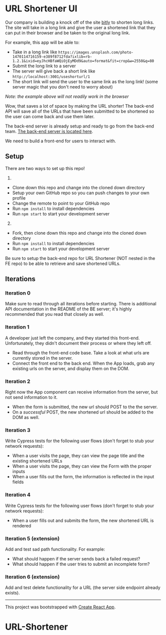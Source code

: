 # URL Shortener UI

Our company is building a knock off of the site [bitly](https://bitly.com/) to shorten long links. The site will take in a long link and give the user a shortened link that they can put in their browser and be taken to the original long link.

For example, this app will be able to:
* Take in a long link like `https://images.unsplash.com/photo-1470114716159-e389f8712fda?ixlib=rb-1.2.1&ixid=eyJhcHBfaWQiOjEyMDd9&auto=format&fit=crop&w=2550&q=80`
* Submit the long link to a server
* The server will give back a short link like `http://localhost:3001/useshorturl/1`
* The short link will send the user to the same link as the long link! (some server magic that you don't need to worry about)

*Note: the example above will not readily work in the browser*

Wow, that saves a lot of space by making the URL shorter! The back-end API will save all of the URLs that have been submitted to be shortened so the user can come back and use them later.

The back-end server is already setup and ready to go from the back-end team. [The back-end server is located here](https://github.com/turingschool-examples/url-shortener-api).

We need to build a front-end for users to interact with.

## Setup

There are two ways to set up this repo! 

1. 
* Clone down this repo and change into the cloned down directory
* Setup your own GitHub repo so you can push changes to your own profile
* Change the remote to point to your GitHub repo
* Run `npm install` to install dependencies
* Run `npm start` to start your development server

2. 
* Fork, then clone down this repo and change into the cloned down directory
* Run `npm install` to install dependencies
* Run `npm start` to start your development server

Be sure to setup the back-end repo for URL Shortener (NOT nested in the FE repo) to be able to retrieve and save shortened URLs.

## Iterations

### Iteration 0

Make sure to read through all iterations before starting. There is additional API documentation in the README of the BE server; it's highly recommended that you read that closely as well. 

### Iteration 1

A developer just left the company, and they started this front-end. Unfortunately, they didn't document their process or where they left off. 

- Read through the front-end code base. Take a look at what urls are currently stored in the server. 
- Connect the front end to the back end. When the App loads, grab any existing urls on the server, and display them on the DOM. 

### Iteration 2

Right now the App component can receive information from the server, but not send information to it. 

- When the form is submitted, the new url should POST to the the server.
- On a _successful_ POST, the new shortened url should be added to the DOM as well. 

### Iteration 3

Write Cypress tests for the following user flows (don't forget to stub your network requests):

* When a user visits the page, they can view the page title and the existing shortened URLs
* When a user visits the page, they can view the Form with the proper inputs
* When a user fills out the form, the information is reflected in the input fields

### Iteration 4

Write Cypress tests for the following user flows (don't forget to stub your network requests):

* When a user fills out and submits the form, the new shortened URL is rendered

### Iteration 5 (extension)

Add and test sad path functionality. For example:
- What should happen if the server sends back a failed request?
- What should happen if the user tries to submit an incomplete form?

### Iteration 6 (extension)

Add and test delete functionality for a URL (the server side endpoint already exists).

---

This project was bootstrapped with [Create React App](https://github.com/facebook/create-react-app).
# URL-Shortener
